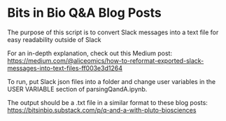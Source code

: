# Bits in Bio Q&A Blog Posts

The purpose of this script is to convert Slack messages into a text file for easy readability outside of Slack

For an in-depth explanation, check out this Medium post: https://medium.com/@aliceomics/how-to-reformat-exported-slack-messages-into-text-files-ff003e3d1264

To run, put Slack json files into a folder and change user variables in the USER VARIABLE section of parsingQandA.ipynb.

The output should be a .txt file in a similar format to these blog posts: https://bitsinbio.substack.com/p/q-and-a-with-pluto-biosciences
